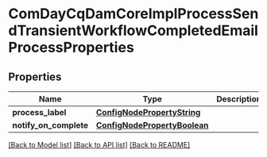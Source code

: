 # ComDayCqDamCoreImplProcessSendTransientWorkflowCompletedEmailProcessProperties

## Properties
Name | Type | Description | Notes
------------ | ------------- | ------------- | -------------
**process_label** | [**ConfigNodePropertyString**](ConfigNodePropertyString.md) |  | [optional] 
**notify_on_complete** | [**ConfigNodePropertyBoolean**](ConfigNodePropertyBoolean.md) |  | [optional] 

[[Back to Model list]](../README.md#documentation-for-models) [[Back to API list]](../README.md#documentation-for-api-endpoints) [[Back to README]](../README.md)



